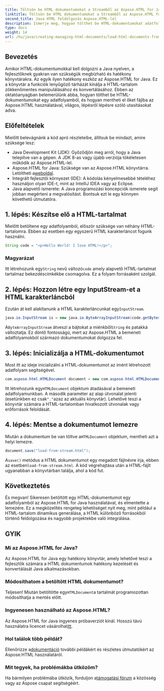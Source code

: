 ```yaml
---
title: Töltsön be HTML dokumentumokat a Streamből az Aspose.HTML for Java segítségével
linktitle: Töltsön be HTML dokumentumokat a Streamből az Aspose.HTML for Java segítségével
second_title: Java HTML feldolgozás Aspose.HTML-lel
description: Ismerje meg, hogyan tölthet be HTML-dokumentumokat adatfolyamokból az Aspose.HTML for Java használatával. Ez az útmutató lépésről lépésre ismerteti a zökkenőmentes HTML-kezelést.
type: docs
weight: 14
url: /hu/java/creating-managing-html-documents/load-html-documents-from-stream/
---
```

## Bevezetés
Amikor HTML-dokumentumokkal kell dolgozni a Java nyelven, a fejlesztőknek gyakran van szükségük megbízható és hatékony könyvtárakra. Az egyik ilyen hatékony eszköz az Aspose.HTML for Java. Ez a könyvtár a funkciók lenyűgöző tárházát kínálja a HTML-tartalom zökkenőmentes manipulálásához és konvertálásához. Ebben az oktatóanyagban belemerülünk abba, hogyan tölthet be HTML-dokumentumokat egy adatfolyamból, és hogyan mentheti el őket fájlba az Aspose.HTML használatával, világos, lépésről lépésre szóló utasításokat adva.
## Előfeltételek
Mielőtt belevágnánk a kód apró részleteibe, állítsuk be mindazt, amire szüksége lesz:
- Java Development Kit (JDK): Győződjön meg arról, hogy a Java telepítve van a gépen. A JDK 8-as vagy újabb verziója tökéletesen működik az Aspose.HTML-lel.
-  Aspose.HTML for Java: Szüksége van az Aspose.HTML könyvtárra. Letöltheti a[weboldal](https://releases.aspose.com/html/java/).
- Integrált fejlesztői környezet (IDE): A kódolás kényelmesebbé tételéhez használjon olyan IDE-t, mint az IntelliJ IDEA vagy az Eclipse. 
- Java alapvető ismerete: A Java programozási koncepciók ismerete segít jobban megérteni a megvalósítást.
Bontsuk ezt le egy könnyen követhető útmutatóra.
## 1. lépés: Készítse elő a HTML-tartalmat
Mielőtt betöltene egy adatfolyamból, először szüksége van néhány HTML-tartalomra. Ebben az esetben egy egyszerű HTML karakterláncot fogunk használni.
```java
String code = "<p>Hello World! I love HTML!</p>";
```
### Magyarázat
 Itt létrehozunk egy`String` nevű változó`code` amely alapvető HTML-tartalmat tartalmaz bekezdéscímkékbe csomagolva. Ez a folyam forrásaként szolgál.
## 2. lépés: Hozzon létre egy InputStream-et a HTML karakterláncból
 Ezután át kell alakítanunk a HTML karakterláncunkat egy`InputStream`.
```java
java.io.InputStream is = new java.io.ByteArrayInputStream(code.getBytes());
```

 A`ByteArrayInputStream` átveszi a bájtokat a miénkből`String` és patakká változtatja. Ez döntő fontosságú, mert az Aspose.HTML a bemeneti adatfolyamokból származó dokumentumokat dolgozza fel.
## 3. lépés: Inicializálja a HTML-dokumentumot
Most itt az ideje inicializálni a HTML-dokumentumot az imént létrehozott adatfolyam segítségével.
```java
com.aspose.html.HTMLDocument document = new com.aspose.html.HTMLDocument(is, ".");
```

 Itt létrehozunk egy`HTMLDocument` objektum átadásával a bemeneti adatfolyamunkban. A második paraméter az alap útvonalat jelenti (esetünkben ez csak`"."`azaz az aktuális könyvtár). Lehetővé teszi a könyvtár számára a HTML-tartalomban hivatkozott útvonalak vagy erőforrások feloldását.
## 4. lépés: Mentse a dokumentumot lemezre
 Miután a dokumentum be van töltve a`HTMLDocument` objektum, mentheti azt a helyi lemezre.
```java
document.save("load-from-stream.html");
```

 A`save()` metódus a HTML dokumentumot egy megadott fájlnévre írja, ebben az esetben`load-from-stream.html`. A kód végrehajtása után a HTML-fájlt ugyanabban a könyvtárban találja, ahol a kód fut.
## Következtetés
És megvan! Sikeresen betöltött egy HTML-dokumentumot egy adatfolyamból az Aspose.HTML for Java használatával, és elmentette a lemezére. Ez a megközelítés rengeteg lehetőséget nyit meg, mint például a HTML-tartalom dinamikus generálása, a HTML különböző forrásokból történő feldolgozása és nagyobb projektekbe való integrálása.

## GYIK
### Mi az Aspose.HTML for Java?
Az Aspose.HTML for Java egy hatékony könyvtár, amely lehetővé teszi a fejlesztők számára a HTML dokumentumok hatékony kezelését és konvertálását Java alkalmazásokban.
### Módosíthatom a betöltött HTML dokumentumot?
 Teljesen! Miután betöltötte egy`HTMLDocument`a tartalmát programozottan módosíthatja a mentés előtt.
### Ingyenesen használható az Aspose.HTML?
 Az Aspose.HTML for Java ingyenes próbaverziót kínál. Hosszú távú használatra licencet vásárolhat[itt](https://purchase.aspose.com/buy).
### Hol találok több példát?
 Ellenőrizze a[dokumentáció](https://reference.aspose.com/html/java/) további példákért és részletes útmutatókért az Aspose.HTML használatáról.
### Mit tegyek, ha problémákba ütközöm?
 Ha bármilyen problémába ütközik, forduljon a[támogatási fórum](https://forum.aspose.com/c/html/29) a közösség vagy az Aspose csapat segítségéért.